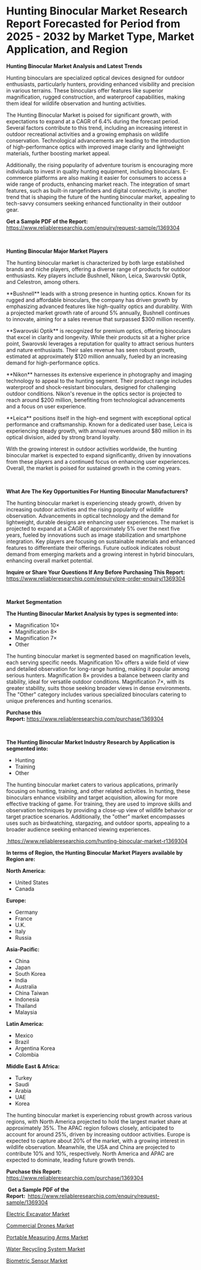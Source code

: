 <p><h1>Hunting Binocular Market Research Report Forecasted for Period from 2025 -  2032 by Market Type, Market Application, and Region</h1></p><p><strong>Hunting Binocular Market Analysis and Latest Trends</strong></p>
<p><p>Hunting binoculars are specialized optical devices designed for outdoor enthusiasts, particularly hunters, providing enhanced visibility and precision in various terrains. These binoculars offer features like superior magnification, rugged construction, and waterproof capabilities, making them ideal for wildlife observation and hunting activities. </p><p>The Hunting Binocular Market is poised for significant growth, with expectations to expand at a CAGR of 6.4% during the forecast period. Several factors contribute to this trend, including an increasing interest in outdoor recreational activities and a growing emphasis on wildlife conservation. Technological advancements are leading to the introduction of high-performance optics with improved image clarity and lightweight materials, further boosting market appeal. </p><p>Additionally, the rising popularity of adventure tourism is encouraging more individuals to invest in quality hunting equipment, including binoculars. E-commerce platforms are also making it easier for consumers to access a wide range of products, enhancing market reach. The integration of smart features, such as built-in rangefinders and digital connectivity, is another trend that is shaping the future of the hunting binocular market, appealing to tech-savvy consumers seeking enhanced functionality in their outdoor gear.</p></p>
<p><strong>Get a Sample PDF of the Report:&nbsp;</strong> <a href="https://www.reliableresearchiq.com/enquiry/request-sample/1369304?utm_campaign=3547&utm_medium=2&utm_source=Github&utm_content=ia&utm_term=22032025&utm_id=hunting-binocular">https://www.reliableresearchiq.com/enquiry/request-sample/1369304</a></p>
<p>&nbsp;</p>
<p><strong>Hunting Binocular Major Market Players</strong></p>
<p><p>The hunting binocular market is characterized by both large established brands and niche players, offering a diverse range of products for outdoor enthusiasts. Key players include Bushnell, Nikon, Leica, Swarovski Optik, and Celestron, among others.</p><p>**Bushnell** leads with a strong presence in hunting optics. Known for its rugged and affordable binoculars, the company has driven growth by emphasizing advanced features like high-quality optics and durability. With a projected market growth rate of around 5% annually, Bushnell continues to innovate, aiming for a sales revenue that surpassed $300 million recently.</p><p>**Swarovski Optik** is recognized for premium optics, offering binoculars that excel in clarity and longevity. While their products sit at a higher price point, Swarovski leverages a reputation for quality to attract serious hunters and nature enthusiasts. Their sales revenue has seen robust growth, estimated at approximately $120 million annually, fueled by an increasing demand for high-performance optics.</p><p>**Nikon** harnesses its extensive experience in photography and imaging technology to appeal to the hunting segment. Their product range includes waterproof and shock-resistant binoculars, designed for challenging outdoor conditions. Nikon's revenue in the optics sector is projected to reach around $200 million, benefiting from technological advancements and a focus on user experience.</p><p>**Leica** positions itself in the high-end segment with exceptional optical performance and craftsmanship. Known for a dedicated user base, Leica is experiencing steady growth, with annual revenues around $80 million in its optical division, aided by strong brand loyalty.</p><p>With the growing interest in outdoor activities worldwide, the hunting binocular market is expected to expand significantly, driven by innovations from these players and a continued focus on enhancing user experiences. Overall, the market is poised for sustained growth in the coming years.</p></p>
<p>&nbsp;</p>
<p><strong>What Are The Key Opportunities For Hunting Binocular Manufacturers?</strong></p>
<p><p>The hunting binocular market is experiencing steady growth, driven by increasing outdoor activities and the rising popularity of wildlife observation. Advancements in optical technology and the demand for lightweight, durable designs are enhancing user experiences. The market is projected to expand at a CAGR of approximately 5% over the next five years, fueled by innovations such as image stabilization and smartphone integration. Key players are focusing on sustainable materials and enhanced features to differentiate their offerings. Future outlook indicates robust demand from emerging markets and a growing interest in hybrid binoculars, enhancing overall market potential.</p></p>
<p><strong>Inquire or Share Your Questions If Any Before Purchasing This Report:</strong> <a href="https://www.reliableresearchiq.com/enquiry/pre-order-enquiry/1369304?utm_campaign=3547&utm_medium=2&utm_source=Github&utm_content=ia&utm_term=22032025&utm_id=hunting-binocular">https://www.reliableresearchiq.com/enquiry/pre-order-enquiry/1369304</a></p>
<p>&nbsp;</p>
<p><strong>Market Segmentation</strong></p>
<p><strong>The Hunting Binocular Market Analysis by types is segmented into:</strong></p>
<p><ul><li>Magnification 10×</li><li>Magnification 8×</li><li>Magnification 7×</li><li>Other</li></ul></p>
<p><p>The hunting binocular market is segmented based on magnification levels, each serving specific needs. Magnification 10× offers a wide field of view and detailed observation for long-range hunting, making it popular among serious hunters. Magnification 8× provides a balance between clarity and stability, ideal for versatile outdoor conditions. Magnification 7×, with its greater stability, suits those seeking broader views in dense environments. The "Other" category includes various specialized binoculars catering to unique preferences and hunting scenarios.</p></p>
<p><strong>Purchase this Report:&nbsp;</strong><a href="https://www.reliableresearchiq.com/purchase/1369304?utm_campaign=3547&utm_medium=2&utm_source=Github&utm_content=ia&utm_term=22032025&utm_id=hunting-binocular">https://www.reliableresearchiq.com/purchase/1369304</a></p>
<p>&nbsp;</p>
<p><strong>The Hunting Binocular Market Industry Research by Application is segmented into:</strong></p>
<p><ul><li>Hunting</li><li>Training</li><li>Other</li></ul></p>
<p><p>The hunting binocular market caters to various applications, primarily focusing on hunting, training, and other related activities. In hunting, these binoculars enhance visibility and target acquisition, allowing for more effective tracking of game. For training, they are used to improve skills and observation techniques by providing a close-up view of wildlife behavior or target practice scenarios. Additionally, the "other" market encompasses uses such as birdwatching, stargazing, and outdoor sports, appealing to a broader audience seeking enhanced viewing experiences.</p></p>
<p><a href="https://www.reliableresearchiq.com/hunting-binocular-market-r1369304?utm_campaign=3547&utm_medium=2&utm_source=Github&utm_content=ia&utm_term=22032025&utm_id=hunting-binocular">&nbsp;https://www.reliableresearchiq.com/hunting-binocular-market-r1369304</a></p>
<p><strong>In terms of Region, the Hunting Binocular Market Players available by Region are:</strong></p>
<p>
    <p> <strong> North America: </strong>
        <ul>
            <li>United States</li>
            <li>Canada</li>
        </ul>
        </p> 
    <p> <strong> Europe: </strong>
        <ul>
            <li>Germany</li>
            <li>France</li>
            <li>U.K.</li>
            <li>Italy</li>
            <li>Russia</li>
        </ul>
        </p> 
    <p> <strong> Asia-Pacific: </strong>
        <ul>
            <li>China</li>
            <li>Japan</li>
            <li>South Korea</li>
            <li>India</li>
            <li>Australia</li>
            <li>China Taiwan</li>
            <li>Indonesia</li>
            <li>Thailand</li>
            <li>Malaysia</li>
        </ul>
        </p> 
    <p> <strong> Latin America: </strong>
        <ul>
            <li>Mexico</li>
            <li>Brazil</li>
            <li>Argentina Korea</li>
            <li>Colombia</li>
        </ul>
        </p> 
    <p> <strong> Middle East & Africa: </strong>
        <ul>
            <li>Turkey</li>
            <li>Saudi</li>
            <li>Arabia</li>
            <li>UAE</li>
            <li>Korea</li>
        </ul>
    </p>
    </p>
<p><p>The hunting binocular market is experiencing robust growth across various regions, with North America projected to hold the largest market share at approximately 35%. The APAC region follows closely, anticipated to account for around 25%, driven by increasing outdoor activities. Europe is expected to capture about 20% of the market, with a growing interest in wildlife observation. Meanwhile, the USA and China are projected to contribute 10% and 10%, respectively. North America and APAC are expected to dominate, leading future growth trends.</p></p>
<p><strong>Purchase this Report: </strong><a href="https://www.reliableresearchiq.com/purchase/1369304?utm_campaign=3547&utm_medium=2&utm_source=Github&utm_content=ia&utm_term=22032025&utm_id=hunting-binocular">https://www.reliableresearchiq.com/purchase/1369304</a></p>
<p>&nbsp;<strong>Get a Sample PDF of the Report:&nbsp;&nbsp;</strong><a href="https://www.reliableresearchiq.com/enquiry/request-sample/1369304?utm_campaign=3547&utm_medium=2&utm_source=Github&utm_content=ia&utm_term=22032025&utm_id=hunting-binocular">https://www.reliableresearchiq.com/enquiry/request-sample/1369304</a></p>
<p><strong></strong></p>
<p><p><a href="https://www.linkedin.com/pulse/sales-channel-penetration-analysis-electric-excavator-market-kxqmc?utm_campaign=3547&utm_medium=2&utm_source=Github&utm_content=ia&utm_term=22032025&utm_id=hunting-binocular">Electric Excavator Market</a></p><p><a href="https://www.linkedin.com/pulse/exploring-growth-opportunities-commercial-drones-market-expected-1fwpe?utm_campaign=3547&utm_medium=2&utm_source=Github&utm_content=ia&utm_term=22032025&utm_id=hunting-binocular">Commercial Drones Market</a></p><p><a href="https://www.linkedin.com/pulse/whats-propelling-portable-measuring-arms-markets-growth-dyofc?utm_campaign=3547&utm_medium=2&utm_source=Github&utm_content=ia&utm_term=22032025&utm_id=hunting-binocular">Portable Measuring Arms Market</a></p><p><a href="https://www.linkedin.com/pulse/detailed-water-recycling-system-market-study-segmentation-tsvve?utm_campaign=3547&utm_medium=2&utm_source=Github&utm_content=ia&utm_term=22032025&utm_id=hunting-binocular">Water Recycling System Market</a></p><p><a href="https://www.linkedin.com/pulse/impressive-global-biometric-sensor-market-size-set-soar-69-t14ve?utm_campaign=3547&utm_medium=2&utm_source=Github&utm_content=ia&utm_term=22032025&utm_id=hunting-binocular">Biometric Sensor Market</a></p></p>